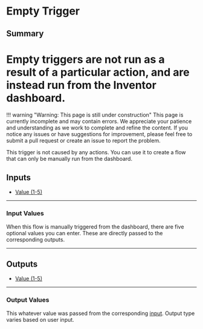 # Empty Trigger
## Summary
Empty triggers are not run as a result of a particular action, and are instead run from the Inventor dashboard.
=======

!!! warning "Warning: This page is still under construction"
    This page is currently incomplete and may contain errors. We appreciate your patience and understanding as we work to complete and refine the content. If you notice any issues or have suggestions for improvement, please feel free to submit a pull request or create an issue to report the problem.

This trigger is not caused by any actions. You can use it to create a flow that can only be manually run from the dashboard.

## Inputs
- [Value (1-5)](#input-values)
___
### Input Values
When this flow is manually triggered from the dashboard, there are five optional values you can enter. These are directly passed to the corresponding outputs.
___
## Outputs
- [Value (1-5)](#output-values)
___
### Output Values
This whatever value was passed from the corresponding [input](#input-values). Output type varies based on user input.